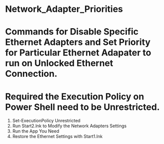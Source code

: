 # Network_Adapter_Priorities
# Commands for Disable Specific Ethernet Adapters and Set Priority for Particular Ethernet Adapater to run on Unlocked Ethernet Connection.
# Required the Execution Policy on Power Shell need to be Unrestricted.
1. Set-ExecutionPolicy Unrestricted
2. Run Start2.lnk to Modify the Network Adapters Settings
3. Run the App You Need
4. Restore the Ethernet Settings with Start1.lnk 
